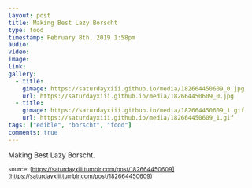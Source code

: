```yaml
---
layout: post
title: Making Best Lazy Borscht
type: food
timestamp: February 8th, 2019 1:58pm
audio: 
video: 
image: 
link: 
gallery:
  - title: 
    gimage: https://saturdayxiii.github.io/media/182664450609_0.jpg
    url: https://saturdayxiii.github.io/media/182664450609_0.jpg
  - title: 
    gimage: https://saturdayxiii.github.io/media/182664450609_1.gif
    url: https://saturdayxiii.github.io/media/182664450609_1.gif
tags: ["edible", "borscht", "food"]
comments: true
---
```


         
Making Best Lazy Borscht.
 
  
<small>source: [https://saturdayxiii.tumblr.com/post/182664450609](https://saturdayxiii.tumblr.com/post/182664450609)</small>